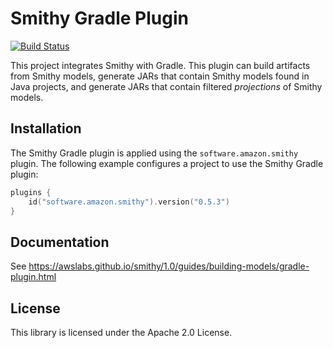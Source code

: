 # Smithy Gradle Plugin
[![Build Status](https://github.com/awslabs/smithy-gradle-plugin/workflows/ci/badge.svg)](https://github.com/awslabs/smithy-gradle-plugin/actions/workflows/ci.yml)

This project integrates Smithy with Gradle. This plugin can build artifacts
from Smithy models, generate JARs that contain Smithy models found in Java
projects, and generate JARs that contain filtered *projections* of Smithy
models.


## Installation

The Smithy Gradle plugin is applied using the `software.amazon.smithy` plugin.
The following example configures a project to use the Smithy Gradle plugin:

```kotlin
plugins {
    id("software.amazon.smithy").version("0.5.3")
}
```


## Documentation

See https://awslabs.github.io/smithy/1.0/guides/building-models/gradle-plugin.html


## License

This library is licensed under the Apache 2.0 License. 

